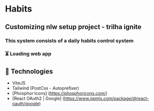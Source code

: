# Habits 

## Customizing **nlw setup project** - trilha ignite

### This system consists of a daily habits control system

### ⏳ Loading web app


## 🚀 Technologies

 - ViteJS
 - Tailwind (PostCss - Autoprefixer)
 - [Phosphor Icons] (https://phosphoricons.com/)
 - [React OAuth2 | Google] (https://www.npmjs.com/package/@react-oauth/google)
 